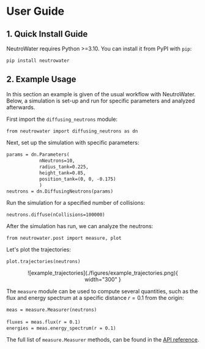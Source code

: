 # User Guide

## 1. Quick Install Guide

NeutroWater requires Python >=3.10. You can install it from PyPI with `pip`:

```
pip install neutrowater
```

## 2. Example Usage

In this section an example is given of the usual workflow with NeutroWater. Below, a simulation is set-up and run for specific parameters and analyzed afterwards.


First import the `diffusing_neutrons` module:

```
from neutrowater import diffusing_neutrons as dn
```

Next, set up the simulation with specific parameters:

```
params = dn.Parameters(
            nNeutrons=10, 
            radius_tank=0.225, 
            height_tank=0.85, 
            position_tank=(0, 0, -0.175)
            )
neutrons = dn.DiffusingNeutrons(params)
```

Run the simulation for a specified number of collisions:

```
neutrons.diffuse(nCollisions=100000)
```

After the simulation has run, we can analyze the neutrons:

```
from neutrowater.post import measure, plot
```

Let's plot the trajectories:

```
plot.trajectories(neutrons)
```

<center>
<figure markdown="span">
  ![example_trajectories](./figures/example_trajectories.png){ width="300" }
</figure>
</center>

The `measure` module can be used to compute several quantities, such as the flux and energy spectrum at a specific distance $r = 0.1$ from the origin:

```
meas = measure.Measurer(neutrons)

fluxes = meas.flux(r = 0.1)
energies = meas.energy_spectrum(r = 0.1)
```

The full list of `measure.Measurer` methods, can be found in the [API reference](./reference.md).


